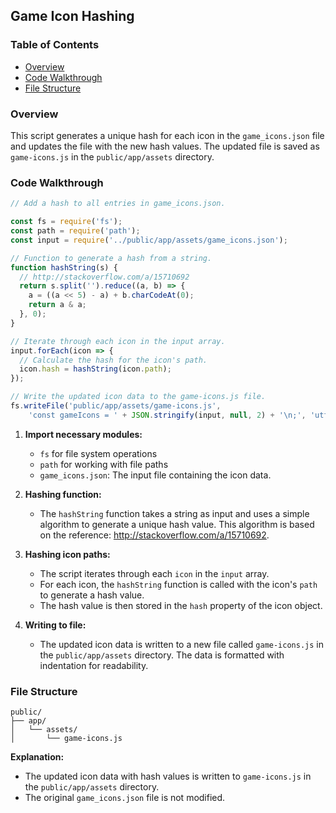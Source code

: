 ##  Game Icon Hashing 

### Table of Contents 
* [Overview](#overview) 
* [Code Walkthrough](#code-walkthrough)
* [File Structure](#file-structure)

### Overview 
This script generates a unique hash for each icon in the `game_icons.json` file and updates the file with the new hash values. The updated file is saved as `game-icons.js` in the `public/app/assets` directory. 

### Code Walkthrough 

```javascript
// Add a hash to all entries in game_icons.json.

const fs = require('fs');
const path = require('path');
const input = require('../public/app/assets/game_icons.json'); 

// Function to generate a hash from a string.
function hashString(s) {
  // http://stackoverflow.com/a/15710692
  return s.split('').reduce((a, b) => {
    a = ((a << 5) - a) + b.charCodeAt(0);
    return a & a;
  }, 0);
}

// Iterate through each icon in the input array.
input.forEach(icon => {
  // Calculate the hash for the icon's path.
  icon.hash = hashString(icon.path); 
});

// Write the updated icon data to the game-icons.js file.
fs.writeFile('public/app/assets/game-icons.js',
    'const gameIcons = ' + JSON.stringify(input, null, 2) + '\n;', 'utf8');
```

1. **Import necessary modules:**
    * `fs` for file system operations 
    * `path` for working with file paths
    * `game_icons.json`: The input file containing the icon data. 

2. **Hashing function:**
    * The `hashString` function takes a string as input and uses a simple algorithm to generate a unique hash value. This algorithm is based on the reference:  http://stackoverflow.com/a/15710692.

3. **Hashing icon paths:** 
    * The script iterates through each `icon` in the `input` array. 
    * For each icon, the `hashString` function is called with the icon's `path` to generate a hash value.
    * The hash value is then stored in the `hash` property of the icon object. 

4. **Writing to file:**
    * The updated icon data is written to a new file called `game-icons.js` in the `public/app/assets` directory.  The data is formatted with indentation for readability.  


### File Structure 

``` 
public/
├── app/
│   └── assets/
│       └── game-icons.js 
```

**Explanation:**

* The updated icon data with hash values is written to `game-icons.js` in the `public/app/assets` directory.
* The original `game_icons.json` file is not modified.